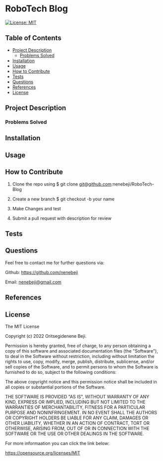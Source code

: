 # RoboTech Blog

[![License: MIT](https://img.shields.io/badge/License-MIT-yellow.svg)](https://opensource.org/licenses/MIT)

## Table of Contents

- [Project Description](#project-description)
  - [Problems Solved](#problems-solved)
- [Installation](#installation)
- [Usage](#usage)
- [How to Contribute](#how-to-contribute)
- [Tests](#test)
- [Questions](#questions)
- [References](#references)
- [License](#license)

## Project Description


### Problems Solved


## Installation


## Usage


## How to Contribute

1. Clone the repo using $ git clone git@github.com:nenebeji/RoboTech-Blog

2. Create a new branch $ git checkout -b your name 

3. Make Changes and test 

4. Submit a pull request with description for review

## Tests


## Questions

Feel free to contact me for further questions via:

Github: https://github.com/nenebeji

Email: nenebeji@gmail.com


## References


## License

The MIT License

Copyright (c) 2022 Oritsegidenene Beji.

Permission is hereby granted, free of charge, to any person obtaining a copy
of this software and associated documentation files (the "Software"), to deal
in the Software without restriction, including without limitation the rights
to use, copy, modify, merge, publish, distribute, sublicense, and/or sell
copies of the Software, and to permit persons to whom the Software is
furnished to do so, subject to the following conditions:

The above copyright notice and this permission notice shall be included in all
copies or substantial portions of the Software.

THE SOFTWARE IS PROVIDED "AS IS", WITHOUT WARRANTY OF ANY KIND, EXPRESS OR
IMPLIED, INCLUDING BUT NOT LIMITED TO THE WARRANTIES OF MERCHANTABILITY,
FITNESS FOR A PARTICULAR PURPOSE AND NONINFRINGEMENT. IN NO EVENT SHALL THE
AUTHORS OR COPYRIGHT HOLDERS BE LIABLE FOR ANY CLAIM, DAMAGES OR OTHER
LIABILITY, WHETHER IN AN ACTION OF CONTRACT, TORT OR OTHERWISE, ARISING FROM,
OUT OF OR IN CONNECTION WITH THE SOFTWARE OR THE USE OR OTHER DEALINGS IN THE
SOFTWARE.

For more informaation you can click the link below:

https://opensource.org/licenses/MIT
